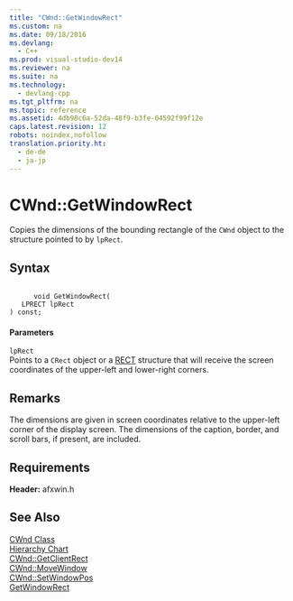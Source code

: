 ```yaml
---
title: "CWnd::GetWindowRect"
ms.custom: na
ms.date: 09/18/2016
ms.devlang: 
  - C++
ms.prod: visual-studio-dev14
ms.reviewer: na
ms.suite: na
ms.technology: 
  - devlang-cpp
ms.tgt_pltfrm: na
ms.topic: reference
ms.assetid: 4db98c6a-52da-48f9-b3fe-04592f99f12e
caps.latest.revision: 12
robots: noindex,nofollow
translation.priority.ht: 
  - de-de
  - ja-jp
---
```

# CWnd::GetWindowRect
Copies the dimensions of the bounding rectangle of the `CWnd` object to the structure pointed to by `lpRect`.  
  
## Syntax  
  
```  
  
      void GetWindowRect(  
   LPRECT lpRect   
) const;  
```  
  
#### Parameters  
 `lpRect`  
 Points to a `CRect` object or a [RECT](../vs140/RECT-Structure.md) structure that will receive the screen coordinates of the upper-left and lower-right corners.  
  
## Remarks  
 The dimensions are given in screen coordinates relative to the upper-left corner of the display screen. The dimensions of the caption, border, and scroll bars, if present, are included.  
  
## Requirements  
 **Header:** afxwin.h  
  
## See Also  
 [CWnd Class](../vs140/CWnd-Class.md)   
 [Hierarchy Chart](../vs140/Hierarchy-Chart.md)   
 [CWnd::GetClientRect](../vs140/CWnd--GetClientRect.md)   
 [CWnd::MoveWindow](../vs140/CWnd--MoveWindow.md)   
 [CWnd::SetWindowPos](../vs140/CWnd--SetWindowPos.md)   
 [GetWindowRect](http://msdn.microsoft.com/library/windows/desktop/ms633519)